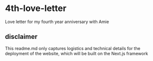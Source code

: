# 4th-love-letter
Love letter for my fourth year anniversary with Amie

## disclaimer
This readme.md only captures logistics and technical details for the deployment of the website, which will be built on the Next.js framework
